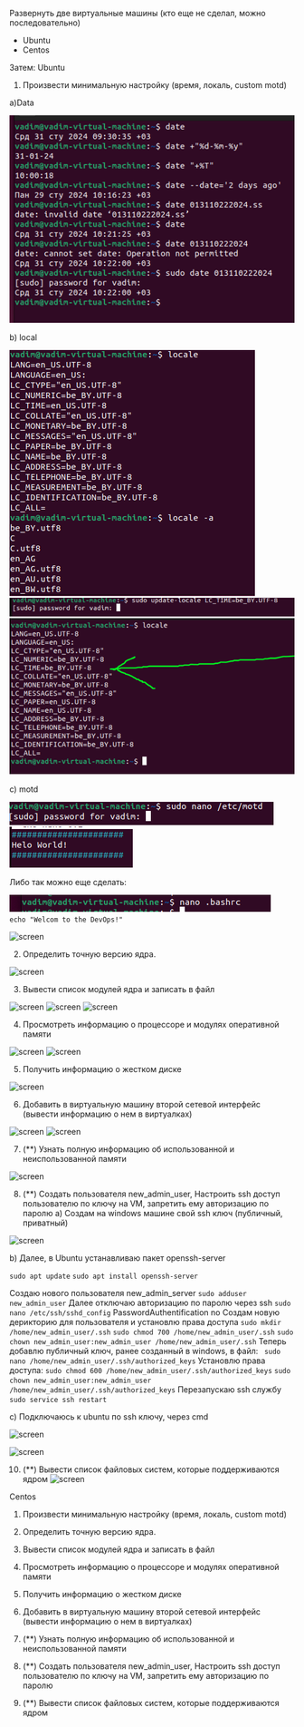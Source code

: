 Развернуть две виртуальные машины (кто еще не сделал, можно последовательно)
- Ubuntu
- Centos

Затем:
Ubuntu
1. Произвести минимальную настройку (время, локаль, custom motd)
   
  a)Data

![screen](https://github.com/Flyn88/PNG/blob/main/Data.png)

  b) local  
  
![screen](https://github.com/Flyn88/PNG/blob/main/local.png)
![screen](https://github.com/Flyn88/PNG/blob/main/local%20update.png)
![screen](https://github.com/Flyn88/PNG/blob/main/local_update.png)

  c) motd
  
![screen](https://github.com/Flyn88/PNG/blob/main/motd.png)
![screen](https://github.com/Flyn88/PNG/blob/main/motd.s.png) 

  Либо так можно еще сделать:

![screen](https://github.com/Flyn88/PNG/blob/main/bashrc.png)  
``` echo "Welcom to the DevOps!" ```

![screen](https://github.com/Flyn88/PNG/blob/main/bashrc_e.png)

2. Определить точную версию ядра.

![screen](https://github.com/Flyn88/PNG/blob/main/2/version.png)

3. Вывести список модулей ядра и записать в файл

![screen](https://github.com/Flyn88/PNG/blob/main/3/Lsmod.png)
![screen](https://github.com/Flyn88/PNG/blob/main/3/save.png)
![screen](https://github.com/Flyn88/PNG/blob/main/3/cat.png)

4. Просмотреть информацию о процессоре и модулях оперативной памяти

![screen](https://github.com/Flyn88/PNG/blob/main/4/lscpu.png)
![screen](https://github.com/Flyn88/PNG/blob/main/4/memory.png)

5. Получить информацию о жестком диске

![screen](https://github.com/Flyn88/PNG/blob/main/5/hard.png)

6. Добавить в виртуальную машину второй сетевой интерфейс (вывести информацию о нем в виртуалках)

![screen](https://github.com/Flyn88/PNG/blob/main/6/Vmware.png)
![screen](https://github.com/Flyn88/PNG/blob/main/6/interface.png)

7. (**) Узнать полную информацию об использованной и неиспользованной памяти

![screen](https://github.com/Flyn88/PNG/blob/main/7/7.png)

8. (**) Создать пользователя new_admin_user, Настроить ssh доступ пользователю по ключу на VM, запретить ему авторизацию по паролю
a) Создам на windows машине свой ssh ключ (публичный, приватный)

![screen](https://github.com/Flyn88/PNG/blob/main/8/1.png)

b) Далее, в Ubuntu устанавливаю пакет openssh-server

``` sudo apt update ```
``` sudo apt install openssh-server ```

Создаю нового пользователя new_admin_server
``` sudo adduser new_admin_user ```
Далее отключаю авторизацию по паролю через ssh
``` sudo nano /etc/ssh/sshd_config ```
   PasswordAuthentification no
Создам новую дерикторию для пользователя и установлю права доступа
``` sudo mkdir /home/new_admin_user/.ssh ```
``` sudo chmod 700 /home/new_admin_user/.ssh ```
``` sudo chown new_admin_user:new_admin_user /home/new_admin_user/.ssh ```
Теперь добавлю публичный ключ, ранее созданный в windows, в файл:
```  sudo nano /home/new_admin_user/.ssh/authorized_keys ```
Установлю права доступа:
``` sudo chmod 600 /home/new_admin_user/.ssh/authorized_keys ```
   ``` sudo chown new_admin_user:new_admin_user /home/new_admin_user/.ssh/authorized_keys ```
Перезапускаю ssh службу
```   sudo service ssh restart ```

c) Подключаюсь к ubuntu по ssh ключу, через cmd 

![screen](https://github.com/Flyn88/PNG/blob/main/8/2.png)

![screen]()

10. (**) Вывести список файловых систем, которые поддерживаются ядром
![screen]()

Centos
1. Произвести минимальную настройку (время, локаль, custom motd)

2. Определить точную версию ядра.
3. Вывести список модулей ядра и записать в файл
4. Просмотреть информацию о процессоре и модулях оперативной памяти
5. Получить информацию о жестком диске
6. Добавить в виртуальную машину второй сетевой интерфейс (вывести информацию о нем в виртуалках)
7. (**) Узнать полную информацию об использованной и неиспользованной памяти
8. (**) Создать пользователя new_admin_user, Настроить ssh доступ пользователю по ключу на VM, запретить ему авторизацию по паролю
9. (**) Вывести список файловых систем, которые поддерживаются ядром

